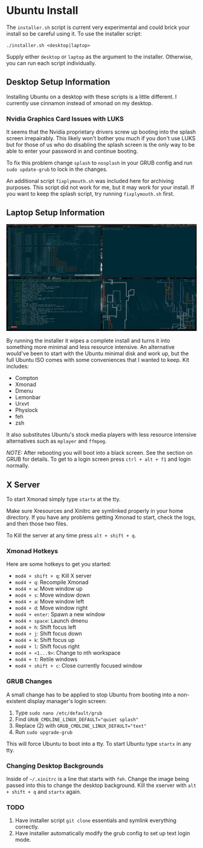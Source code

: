 # Ubuntu Install

The `installer.sh` script is current very experimental and could brick your install so be careful using it. To use the installer script:

```
./installer.sh <desktop|laptop>
```

Supply either `desktop` or `laptop` as the argument to the installer. Otherwise, you can run each script individually.

## Desktop Setup Information

Installing Ubuntu on a desktop with these scripts is a little different. I currently use cinnamon instead of xmonad on my desktop. 

### Nvidia Graphics Card Issues with LUKS

It seems that the Nvidia proprietary drivers screw up booting into the splash 
screen irrepairably. This likely won't bother you much if you don't use LUKS
but for those of us who do disabling the splash screen is the only way to 
be able to enter your password in and continue booting. 

To fix this problem change `splash` to `nosplash` 
in your GRUB config and run `sudo update-grub` to lock in the changes.

An additional script `fixplymouth.sh` was included here for archiving purposes. This script did not work for me, but it may work for your install. If you want to keep the splash script, try running `fixplymouth.sh` first.

## Laptop Setup Information

![desktop screenshot](../current-desktop.png?raw=true "Current Desktop")

By running the installer it wipes a complete install and turns it into something more minimal and less resource
intensive. An alternative would've been to start with the Ubuntu minimal disk and work up, but the full Ubuntu ISO comes with some conveniences that I wanted to keep. Kit includes:

  - Compton
  - Xmonad
  - Dmenu
  - Lemonbar
  - Urxvt
  - Physlock
  - feh
  - zsh

It also substitutes Ubuntu's stock media players with less resource intensive alternatives such as `mplayer` and
`ffmpeg`.

*NOTE:* After rebooting you will boot into a black screen. See the section on GRUB for details. To get to a login
screen press `ctrl + alt + f1` and login normally.

## X Server

To start Xmonad simply type `startx` at the tty.

Make sure Xresources and Xinitrc are symlinked properly in your home directory. If you have any problems getting
Xmonad to start, check the logs, and then those two files.

To Kill the server at any time press `alt + shift + q`.

### Xmonad Hotkeys

Here are some hotkeys to get you started:

* `mod4 + shift + q`: Kill X server
* `mod4 + q`: Recompile Xmonad
* `mod4 + w`: Move window up
* `mod4 + s`: Move window down
* `mod4 + a`: Move window left
* `mod4 + d`: Move window right
* `mod4 + enter`: Spawn a new window
* `mod4 + space`: Launch dmenu
* `mod4 + h`: Shift focus left
* `mod4 + j`: Shift focus down
* `mod4 + k`: Shift focus up
* `mod4 + l`: Shift focus right
* `mod4 + <1...9>`: Change to nth workspace 
* `mod4 + t`: Retile windows
* `mod4 + shift + c`: Close currently focused window

### GRUB Changes

A small change has to be applied to stop Ubuntu from booting into a non-existent display manager's login screen:

1. Type `sudo nano /etc/default/grub`
2. Find `GRUB_CMDLINE_LINUX_DEFAULT="quiet splash"`
3. Replace (2) with `GRUB_CMDLINE_LINUX_DEFAULT="text"`
4. Run `sudo upgrade-grub`

This will force Ubuntu to boot into a tty. To start Ubuntu type `startx` in any tty.

### Changing Desktop Backgrounds

Inside of `~/.xinitrc` is a line that starts with `feh`. Change the image being passed into this
to change the desktop background. Kill the xserver with `alt + shift + q` and `startx` again.

### TODO

  1. Have installer script `git clone` essentials and symlink everything correctly.
  2. Have installer automatically modify the grub config to set up text login mode.
